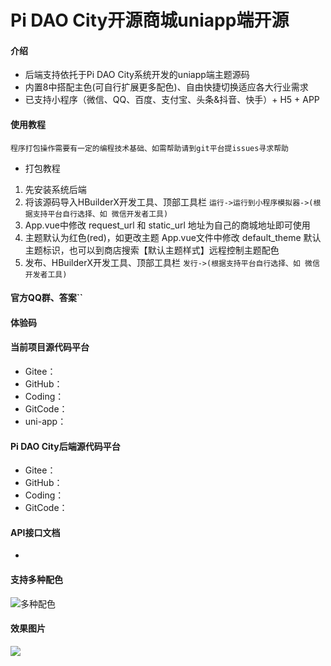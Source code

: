 # Pi DAO City开源商城uniapp端开源

#### 介绍
* 后端支持依托于Pi DAO City系统开发的uniapp端主题源码
* 内置8中搭配主色(可自行扩展更多配色)、自由快捷切换适应各大行业需求
* 已支持小程序（微信、QQ、百度、支付宝、头条&抖音、快手）+ H5 + APP

#### 使用教程
`程序打包操作需要有一定的编程技术基础、如需帮助请到git平台提issues寻求帮助`
* 打包教程 

1. 先安装系统后端
2. 将该源码导入HBuilderX开发工具、顶部工具栏 `运行->运行到小程序模拟器->(根据支持平台自行选择、如 微信开发者工具)`
3. App.vue中修改 request_url 和 static_url 地址为自己的商城地址即可使用
4. 主题默认为红色(red)，如更改主题 App.vue文件中修改 default_theme 默认主题标识，也可以到商店搜索【默认主题样式】远程控制主题配色
5. 发布、HBuilderX开发工具、顶部工具栏 `发行->(根据支持平台自行选择、如 微信开发者工具)`

#### 官方QQ群、答案``



#### 体验码

#### 当前项目源代码平台
* Gitee：
* GitHub：
* Coding：
* GitCode：
* uni-app：

#### Pi DAO City后端源代码平台
* Gitee：
* GitHub：
* Coding：
* GitCode：

#### API接口文档
* 

#### 支持多种配色
![多种配色](https://shopxoserver.oss-cn-beijing.aliyuncs.com/demo/app/color.png "配色.jpg")

#### 效果图片
![](C:\Users\MJun\Desktop\page.png)